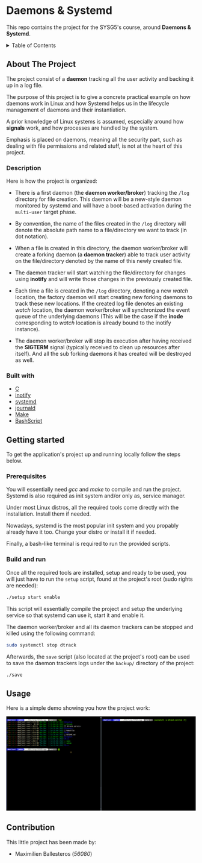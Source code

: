 # Daemons & Systemd

This repo contains the project for the SYSG5's course, around **Daemons & Systemd**.

<details>
  <summary>Table of Contents</summary>
  <ol>
    <li>
      <a href="#about-the-project">About The Project</a>
      <ul>
        <li><a href="#description">Description</a></li>
        <li><a href="#built-with">Built With</a></li>
      </ul>
    </li>
    <li>
      <a href="#getting-started">Getting Started</a>
      <ul>
        <li><a href="#prerequisites">Prerequisites</a></li>
        <li><a href="#build-and-run">Build and run</a></li>
      </ul>
    </li>
    <li><a href="#usage">Usage</a></li>
    <li><a href="#contribution">Contribution</a></li>
  </ol>
</details>

## About The Project

The project consist of a **daemon** tracking all the user activity and backing it up in a log file.

The purpose of this project is to give a concrete practical example on how daemons work in Linux and how
Systemd helps us in the lifecycle management of daemons and their instantiation.

A prior knowledge of Linux systems is assumed, especially around how **signals** work, and how processes are 
handled by the system.

Emphasis is placed on daemons, meaning all the security part, such as dealing with file permissions and related
stuff, is not at the heart of this project.

### Description

Here is how the project is organized:

- There is a first daemon (the **daemon worker/broker**) tracking the `/log` directory for file creation. This daemon will
be a new-style daemon monitored by systemd and will have a boot-based activation during the `multi-user` target phase.

- By convention, the name of the files created in the `/log` directory will denote the absolute path name to a file/directory
we want to track (in dot notation).

- When a file is created in this directory, the daemon worker/broker will create a forking daemon (a **daemon tracker**) able to track user 
activity on the file/directory denoted by the name of this newly created file. 

- The daemon tracker will start watching the file/directory for changes using **inotify** and will write those changes
in the previously created file.

- Each time a file is created in the `/log` directory, denoting a new *watch* location, the factory daemon will start creating
new forking daemons to track these new locations. If the created log file denotes an existing *watch* location, the daemon worker/broker
will synchronized the event queue of the underlying daemons (This will be the case if the **inode** corresponding to
*watch* location is already bound to the inotify instance).

- The daemon worker/broker will stop its execution after having received the **SIGTERM** signal (typically received to clean up
resources after itself). And all the sub forking daemons it has created will be destroyed as well.

### Built with

* [C](https://en.cppreference.com/w/c)
* [inotify](https://man7.org/linux/man-pages/man7/inotify.7.html)
* [systemd](https://systemd.io/)
* [journald](https://www.freedesktop.org/software/systemd/man/systemd-journald.service.html)
* [Make](https://www.gnu.org/software/make/manual/make.html)
* [BashScript](https://www.gnu.org/software/bash/)

## Getting started

To get the application's project up and running locally follow the steps below.

### Prerequisites

You will essentially need *gcc* and *make* to compile and run the project. Systemd is also required as init system
and/or only as, service manager.

Under most Linux distros, all the required tools come directly with the installation. Install them if needed.

Nowadays, systemd is the most popular init system and you propably already have it too. Change your distro or install it 
if needed.

Finally, a bash-like terminal is required to run the provided scripts.

### Build and run

Once all the required tools are installed, setup and ready to be used, you will just have to run the `setup` script, 
found at the project's root (sudo rights are needed):

```bash
./setup start enable
```

This script will essentially compile the project and setup the underlying service so that systemd can use it, start it and 
enable it.

The daemon worker/broker and all its daemon trackers can be stopped and killed using the following command:

```bash
sudo systemctl stop dtrack
```

Afterwards, the `save` script (also located at the project's root) can be used to save the daemon trackers logs under
the `backup/` directory of the project:

```bash
./save
```

## Usage

Here is a simple demo showing you how the project work:

![demoApp](/res/demo-daemonTracker.gif)

## Contribution

This little project has been made by:

* Maximilien Ballesteros (*56080*)

